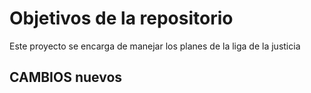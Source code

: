 # Objetivos de la repositorio

Este proyecto se encarga de manejar los planes de la liga de la justicia

## CAMBIOS nuevos
